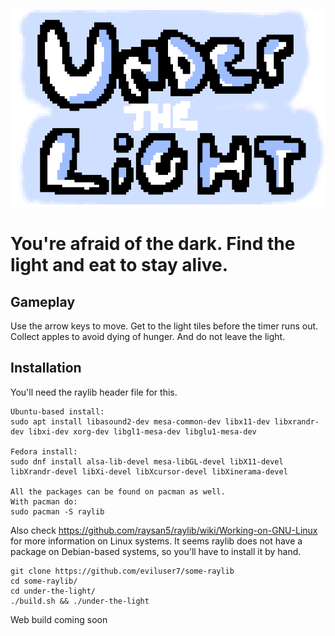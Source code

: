 ![](./resources/logo2.png)
# You're afraid of the dark. Find the light and eat to stay alive.

## Gameplay
Use the arrow keys to move.
Get to the light tiles before the timer runs out.
Collect apples to avoid dying of hunger.
And do not leave the light.

## Installation
You'll need the raylib header file for this.
```
Ubuntu-based install:
sudo apt install libasound2-dev mesa-common-dev libx11-dev libxrandr-dev libxi-dev xorg-dev libgl1-mesa-dev libglu1-mesa-dev

Fedora install:
sudo dnf install alsa-lib-devel mesa-libGL-devel libX11-devel libXrandr-devel libXi-devel libXcursor-devel libXinerama-devel

All the packages can be found on pacman as well.
With pacman do:
sudo pacman -S raylib
```
Also check https://github.com/raysan5/raylib/wiki/Working-on-GNU-Linux for more information on Linux systems.
It seems raylib does not have a package on Debian-based systems, so you'll have to install it by hand.
```
git clone https://github.com/eviluser7/some-raylib
cd some-raylib/
cd under-the-light/
./build.sh && ./under-the-light
```

Web build coming soon
